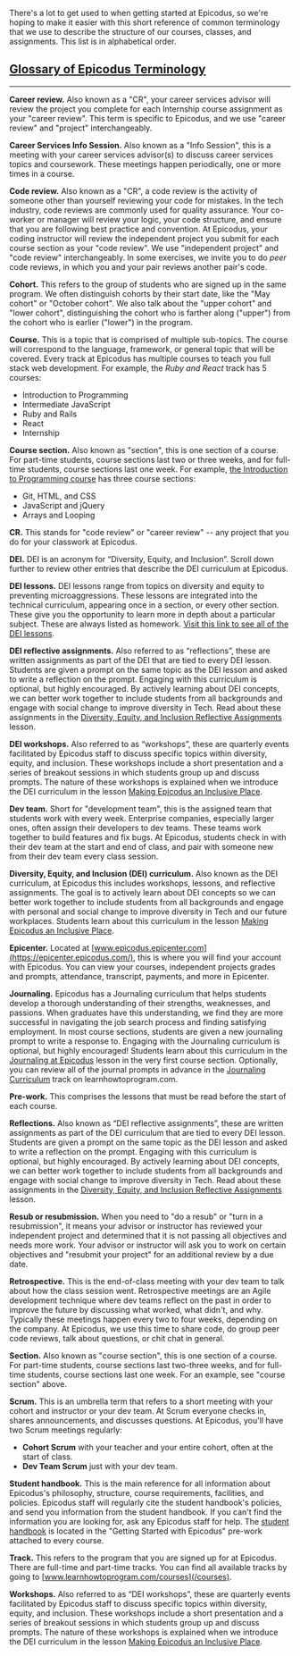 There's a lot to get used to when getting started at Epicodus, so we're hoping to make it easier with this short reference of common terminology that we use to describe the structure of our courses, classes, and assignments. This list is in alphabetical order.

## [Glossary of Epicodus Terminology](#glossary-of-epicodus-terminology)

---

**Career review.** Also known as a "CR", your career services advisor will review the project you complete for each Internship course assignment as your "career review". This term is specific to Epicodus, and we use "career review" and "project" interchangeably. 

**Career Services Info Session.** Also known as a "Info Session", this is a meeting with your career services advisor(s) to discuss career services topics and coursework. These meetings happen periodically, one or more times in a course.

**Code review.** Also known as a "CR", a code review is the activity of someone other than yourself reviewing your code for mistakes. In the tech industry, code reviews are commonly used for quality assurance. Your co-worker or manager will review your logic, your code structure, and ensure that you are following best practice and convention. At Epicodus, your coding instructor will review the independent project you submit for each course section as your "code review". We use "independent project" and "code review" interchangeably. In some exercises, we invite you to do _peer_ code reviews, in which you and your pair reviews another pair's code. 

**Cohort.** This refers to the group of students who are signed up in the same program. We often distinguish cohorts by their start date, like the "May cohort" or "October cohort". We also talk about the "upper cohort" and "lower cohort", distinguishing the cohort who is farther along ("upper") from the cohort who is earlier ("lower") in the program.

**Course.** This is a topic that is comprised of multiple sub-topics. The course will correspond to the language, framework, or general topic that will be covered. Every track at Epicodus has multiple courses to teach you full stack web development. For example, the _Ruby and React_ track has 5 courses: 

  * Introduction to Programming
  * Intermediate JavaScript
  * Ruby and Rails
  * React
  * Internship

**Course section.** Also known as "section", this is one section of a course. For part-time students, course sections last two or three weeks, and for full-time students, course sections last one week. For example, [the Introduction to Programming course](/introduction-to-programming/) has three course sections: 

  * Git, HTML, and CSS
  * JavaScript and jQuery
  * Arrays and Looping

**CR.** This stands for "code review" or "career review" -- any project that you do for your classwork at Epicodus.

**DEI.** DEI is an acronym for “Diversity, Equity, and Inclusion”. Scroll down further to review other entries that describe the DEI curriculum at Epicodus. 

**DEI lessons.** DEI lessons range from topics on diversity and equity to preventing microaggressions. These lessons are integrated into the technical curriculum, appearing once in a section, or every other section. These give you the opportunity to learn more in depth about a particular subject. These are always listed as homework. [Visit this link to see all of the DEI lessons](/diversity-equity-and-inclusion).

**DEI reflective assignments.** Also referred to as “reflections”, these are written assignments as part of the DEI that are tied to every DEI lesson. Students are given a prompt on the same topic as the DEI lesson and asked to write a reflection on the prompt. Engaging with this curriculum is optional, but highly encouraged. By actively learning about DEI concepts, we can better work together to include students from all backgrounds and engage with social change to improve diversity in Tech. Read about these assignments in the [Diversity, Equity, and Inclusion Reflective Assignments](/pre-work/getting-started-at-epicodus/dei-reflective-assignments) lesson.

**DEI workshops.** Also referred to as “workshops”, these are quarterly events facilitated by Epicodus staff to discuss specific topics within diversity, equity, and inclusion. These workshops include a short presentation and a series of breakout sessions in which students group up and discuss prompts. The nature of these workshops is explained when we introduce the DEI curriculum in the lesson [Making Epicodus an Inclusive Place](/diversity-equity-and-inclusion/dei-curriculum-overview/making-epicodus-an-inclusive-place).

**Dev team.** Short for "development team", this is the assigned team that students work with every week. Enterprise companies, especially larger ones, often assign their developers to dev teams. These teams work together to build features and fix bugs. At Epicodus, students check in with their dev team at the start and end of class, and pair with someone new from their dev team every class session.

**Diversity, Equity, and Inclusion (DEI) curriculum.** Also known as the DEI curriculum, at Epicodus this includes workshops, lessons, and reflective assignments. The goal is to actively learn about DEI concepts so we can better work together to include students from all backgrounds and engage with personal and social change to improve diversity in Tech and our future workplaces. Students learn about this curriculum in the lesson [Making Epicodus an Inclusive Place](/diversity-equity-and-inclusion/dei-curriculum-overview/making-epicodus-an-inclusive-place).

**Epicenter.** Located at [www.epicodus.epicenter.com](https://epicenter.epicodus.com/), this is where you will find your account with Epicodus. You can view your courses, independent projects grades and prompts, attendance, transcript, payments, and more in Epicenter.

**Journaling.** Epicodus has a Journaling curriculum that helps students develop a thorough understanding of their strengths, weaknesses, and passions. When graduates have this understanding, we find they are more successful in navigating the job search process and finding satisfying employment. In most course sections, students are given a new journaling prompt to write a response to. Engaging with the Journaling curriculum is optional, but highly encouraged! Students learn about this curriculum in the [Journaling at Epicodus](/introduction-to-programming/git-html-and-css/homework-journaling-at-epicodus) lesson in the very first course section. Optionally, you can review all of the journal prompts in advance in the [Journaling Curriculum](/journaling-curriculum) track on learnhowtoprogram.com.

**Pre-work.** This comprises the lessons that must be read before the start of each course.

**Reflections.** Also known as “DEI reflective assignments”, these are written assignments as part of the DEI curriculum that are tied to every DEI lesson. Students are given a prompt on the same topic as the DEI lesson and asked to write a reflection on the prompt. Engaging with this curriculum is optional, but highly encouraged. By actively learning about DEI concepts, we can better work together to include students from all backgrounds and engage with social change to improve diversity in Tech. Read about these assignments in the [Diversity, Equity, and Inclusion Reflective Assignments](/pre-work/getting-started-at-epicodus/dei-reflective-assignments) lesson.

**Resub or resubmission.** When you need to "do a resub" or "turn in a resubmission", it means your advisor or instructor has reviewed your independent project and determined that it is not passing all objectives and needs more work. Your advisor or instructor will ask you to work on certain objectives and "resubmit your project" for an additional review by a due date.   

**Retrospective.** This is the end-of-class meeting with your dev team to talk about how the class session went. Retrospective meetings are an Agile development technique where dev teams reflect on the past in order to improve the future by discussing what worked, what didn't, and why. Typically these meetings happen every two to four weeks, depending on the company. At Epicodus, we use this time to share code, do group peer code reviews, talk about questions, or chit chat in general.

**Section.** Also known as "course section", this is one section of a course. For part-time students, course sections last two-three weeks, and for full-time students, course sections last one week. For an example, see "course section" above.

**Scrum.** This is an umbrella term that refers to a short meeting with your cohort and instructor or your dev team. At Scrum everyone checks in, shares announcements, and discusses questions. At Epicodus, you'll have two Scrum meetings regularly: 

  * **Cohort Scrum** with your teacher and your entire cohort, often at the start of class.
  * **Dev Team Scrum** just with your dev team. 

**Student handbook.** This is the main reference for all information about Epicodus's philosophy, structure, course requirements, facilities, and policies. Epicodus staff will regularly cite the student handbook's policies, and send you information from the student handbook. If you can't find the information you are looking for, ask any Epicodus staff for help. The [student handbook](/pre-work/student-handbook#the-big-picture) is located in the "Getting Started with Epicodus" pre-work attached to every course. 

**Track.** This refers to the program that you are signed up for at Epicodus. There are full-time and part-time tracks. You can find all available tracks by going to [www.learnhowtoprogram.com/courses](/courses).

**Workshops.**  Also referred to as “DEI workshops”, these are quarterly events facilitated by Epicodus staff to discuss specific topics within diversity, equity, and inclusion. These workshops include a short presentation and a series of breakout sessions in which students group up and discuss prompts. The nature of these workshops is explained when we introduce the DEI curriculum in the lesson [Making Epicodus an Inclusive Place](/diversity-equity-and-inclusion/dei-curriculum-overview/making-epicodus-an-inclusive-place).

